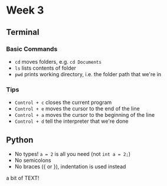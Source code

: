 # Week 3

## Terminal

### Basic Commands

* `cd` moves folders, e.g. `cd Documents`
* `ls` lists contents of folder 
* `pwd` prints working directory, i.e. the folder path that we're in

### Tips

* `Control + c` closes the current program
* `Control + e` moves the cursor to the end of the line
* `Control + a` moves the cursor to the beginning of the line
* `Control + d` tell the interpreter that we're done


## Python

* No types! `a = 2` is all you need (not `int a = 2;`)
* No semicolons
* No braces ({ or }), indentation is used instead


a bit of TEXT!
